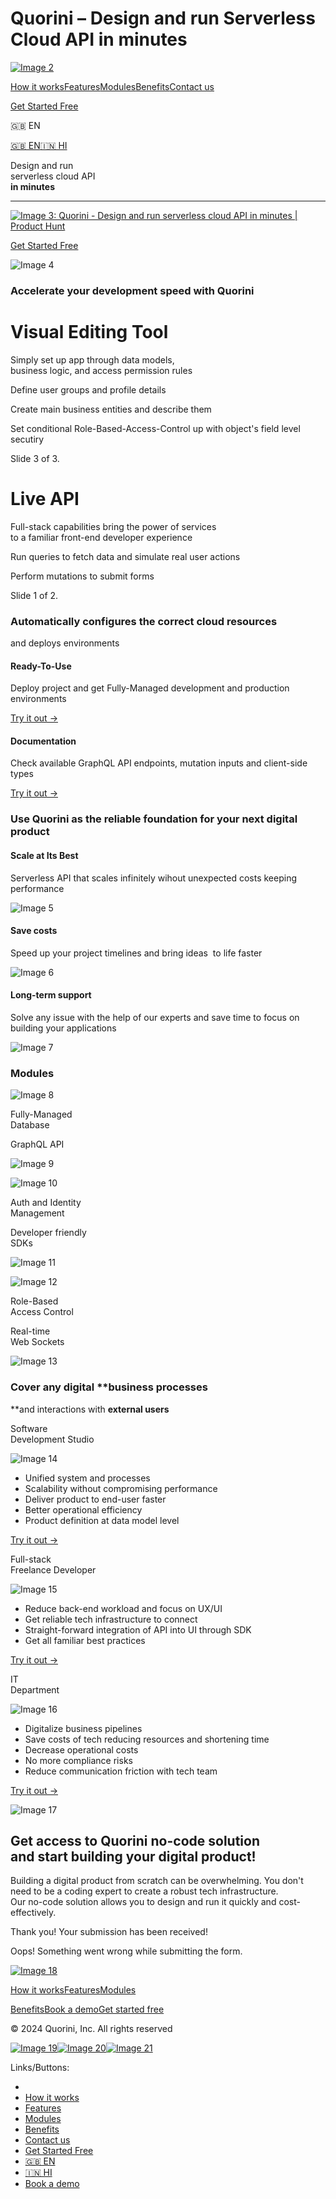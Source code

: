 Quorini – Design and run Serverless Cloud API in minutes
===============
 

[![Image 2](https://cdn.prod.website-files.com/669c3258841cd988fbcc2ed2/67253d704648603554f387e5_LOGO-White%201.svg)](https://www.quorini.com/#Get-started)

[How it works](https://www.quorini.com/#How-is-it-work)[Features](https://www.quorini.com/#Features)[Modules](https://www.quorini.com/#Modules)[Benefits](https://www.quorini.com/#Benefits)[Contact us](https://www.quorini.com/#Contact-us)

[Get Started Free](https://quorini.app/auth/?mode=sign-up)

🇬🇧 EN

[🇬🇧 EN](https://quorini.com/)[🇮🇳 HI](https://quorini.com/hi)

Design and run  
serverless cloud API  
**in minutes**  

---------------------------------------------------------

[![Image 3: Quorini - Design and run serverless cloud API in minutes | Product Hunt](https://api.producthunt.com/widgets/embed-image/v1/top-post-badge.svg?post_id=569328&theme=dark&period=daily)](https://www.producthunt.com/posts/quorini?embed=true&utm_source=badge-top-post-badge&utm_medium=badge&utm_souce=badge-quorini)

[Get Started Free](https://quorini.app/auth/?mode=sign-up)

![Image 4](https://cdn.prod.website-files.com/669c3258841cd988fbcc2ed2/672816f1a740db51da945563_hero_image.png)

### Accelerate your development speed with Quorini

Visual Editing Tool
===================

Simply set up app through data models,  
business logic, and access permission rules

Define user groups and profile details

Create main business entities and describe them

Set conditional Role-Based-Access-Control up with object's field level secutiry

Slide 3 of 3.

Live API
========

Full-stack capabilities bring the power of services  
to a familiar front-end developer experience

Run queries to fetch data and simulate real user actions

Perform mutations to submit forms

Slide 1 of 2.

### Automatically configures the correct cloud resources  
and deploys environments

#### Ready-To-Use

Deploy project and get Fully-Managed development and production environments

[Try it out -\>](https://quorini.app/auth/?mode=sign-up)

#### Documentation

Check available GraphQL API endpoints, mutation inputs and client-side types

[Try it out -\>](https://quorini.app/auth/?mode=sign-up)

### Use **Quorini** as the reliable **foundation** for your next digital product

#### Scale at Its Best

Serverless API that scales infinitely wihout unexpected costs keeping performance  

![Image 5](https://cdn.prod.website-files.com/669c3258841cd988fbcc2ed2/67253ede4fdaf0c6004e7679_Card%20Globe%202.png)

#### Save costs

Speed up your project timelines and bring ideas  to life faster  

![Image 6](https://cdn.prod.website-files.com/669c3258841cd988fbcc2ed2/67253edf4fdaf0c6004e7693_Card%20Cube%202.png)

#### Long-term support

Solve any issue with the help of our experts and save time to focus on building your applications

![Image 7](https://cdn.prod.website-files.com/669c3258841cd988fbcc2ed2/67253edf4fdaf0c6004e76bd_Card%20Flow%202.png)

### Modules

![Image 8](https://cdn.prod.website-files.com/669c3258841cd988fbcc2ed2/67253ee696dd5e777386b96f_Server.svg)

Fully-Managed  
Database

GraphQL API

![Image 9](https://cdn.prod.website-files.com/67040dc437e46a85ace87edd/6710911afa1f2bab86db22a3_security-svgrepo-com%201.svg)

![Image 10](https://cdn.prod.website-files.com/669c3258841cd988fbcc2ed2/67253ee796dd5e777386b993_Users.svg)

Auth and Identity  
Management

Developer friendly  
SDKs

![Image 11](https://cdn.prod.website-files.com/669c3258841cd988fbcc2ed2/67253ee796dd5e777386b9df_Wranch.svg)

![Image 12](https://cdn.prod.website-files.com/669c3258841cd988fbcc2ed2/67253ee796dd5e777386b9bd_Key.svg)

Role-Based  
Access Control

Real-time  
Web Sockets

![Image 13](https://cdn.prod.website-files.com/669c3258841cd988fbcc2ed2/67253ee796dd5e777386b9e6_Cloud%20-%20Download.svg)

### Cover any digital **business processes  
‍**and interactions with **external users**

Software  
Development Studio

![Image 14](https://cdn.prod.website-files.com/669c3258841cd988fbcc2ed2/672680ce6f23238da29b630f_SDS_image.svg)

*   Unified system and processes
*   Scalability without compromising performance
*   Deliver product to end-user faster
*   Better operational efficiency
*   Product definition at data model level

[Try it out -\>](https://quorini.app/auth/?mode=sign-up)

Full-stack  
Freelance Developer

![Image 15](https://cdn.prod.website-files.com/669c3258841cd988fbcc2ed2/672680ce824130b80e6a9861_FREELANCE_image.svg)

*   Reduce back-end workload and focus on UX/UI
*   Get reliable tech infrastructure to connect
*   Straight-forward integration of API into UI through SDK
*   Get all familiar best practices

[Try it out -\>](https://quorini.app/auth/?mode=sign-up)

IT  
Department

![Image 16](https://cdn.prod.website-files.com/669c3258841cd988fbcc2ed2/672680cf51b60d8f6203bbdd_ITD_image.svg)

*   Digitalize business pipelines
*   Save costs of tech reducing resources and shortening time
*   Decrease operational costs
*   No more compliance risks
*   Reduce communication friction with tech team

[Try it out -\>](https://quorini.app/auth/?mode=sign-up)

![Image 17](https://cdn.prod.website-files.com/669c3258841cd988fbcc2ed2/67253ef48fc9f5b02a7d2bbf_image%2042.png)

Get access to Quorini no-code solution  
and start building your digital product!
---------------------------------------------------------------------------------

Building a digital product from scratch can be overwhelming. You don't need to be a coding expert to create a robust tech infrastructure.  
Our no-code solution allows you to design and run it quickly and cost-effectively.

Thank you! Your submission has been received!

Oops! Something went wrong while submitting the form.

[![Image 18](https://cdn.prod.website-files.com/669c3258841cd988fbcc2ed2/67253d704648603554f387e5_LOGO-White%201.svg)](https://www.quorini.com/#Get-started)

[How it works](https://www.quorini.com/#How-is-it-work)[Features](https://www.quorini.com/#Features)[Modules](https://www.quorini.com/#Modules)

[Benefits](https://www.quorini.com/#Benefits)[Book a demo](https://outlook.office365.com/owa/calendar/QuoriniDemo%40quorini.com/bookings/)[Get started free](https://quorini.app/auth/?mode=sign-up)

© 2024 Quorini, Inc. All rights reserved

[![Image 19](https://cdn.prod.website-files.com/669c3258841cd988fbcc2ed2/6726bd207cab3af51295a8f5_Group%208409.svg)](https://www.linkedin.com/company/quorini/)[![Image 20](https://cdn.prod.website-files.com/669c3258841cd988fbcc2ed2/6726bd2037e90ed2a05238fd_Group%208411.svg)](https://x.com/quoriniCom)[![Image 21](https://cdn.prod.website-files.com/669c3258841cd988fbcc2ed2/6726bd2041f0c324a9e21ec8_Group%208410.svg)](https://discord.gg/3MjYgJvh)

Links/Buttons:
- [](https://discord.gg/3MjYgJvh)
- [How it works](https://www.quorini.com/#How-is-it-work)
- [Features](https://www.quorini.com/#Features)
- [Modules](https://www.quorini.com/#Modules)
- [Benefits](https://www.quorini.com/#Benefits)
- [Contact us](https://www.quorini.com/#Contact-us)
- [Get Started Free](https://quorini.app/auth/?mode=sign-up)
- [🇬🇧 EN](https://quorini.com/)
- [🇮🇳 HI](https://quorini.com/hi)
- [Book a demo](https://outlook.office365.com/owa/calendar/QuoriniDemo%40quorini.com/bookings/)
